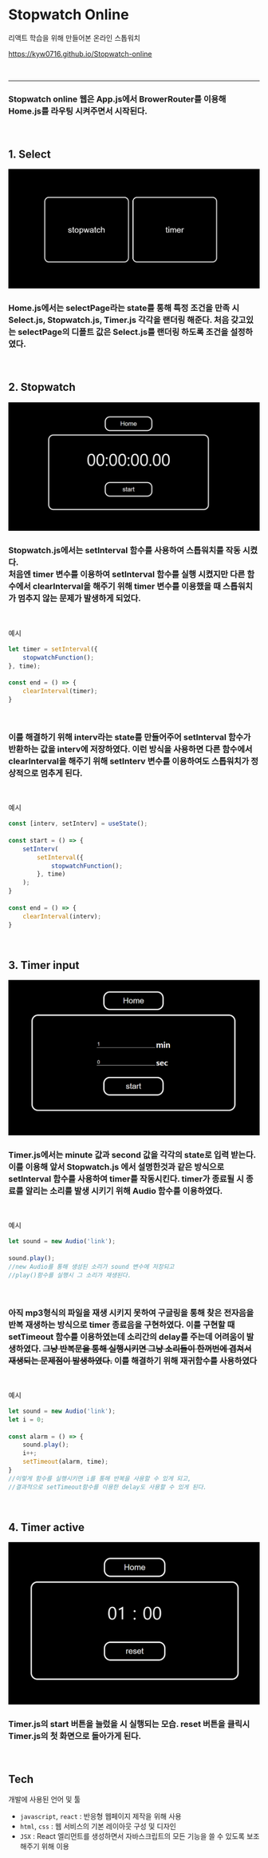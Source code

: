 Stopwatch Online
================

리액트 학습을 위해 만들어본 온라인 스톱워치

https://kyw0716.github.io/Stopwatch-online

<br/>


-----

### Stopwatch online 웹은 App.js에서 BrowerRouter를 이용해 Home.js를 라우팅 시켜주면서 시작된다.

<br/>

## 1. Select
![img](./stopwatch-online/public/SelectPage.png)
### Home.js에서는 selectPage라는 state를 통해 특정 조건을 만족 시 Select.js, Stopwatch.js, Timer.js 각각을 랜더링 해준다. 처음 갖고있는 selectPage의 디폴트 값은 Select.js를 랜더링 하도록 조건을 설정하였다.

<br/>

## 2. Stopwatch
![img](./stopwatch-online/public/StopwatchPage.png)
### Stopwatch.js에서는 setInterval 함수를 사용하여 스톱워치를 작동 시켰다. <br/> 처음엔 timer 변수를 이용하여 setInterval 함수를 실행 시켰지만 다른 함수에서 clearInterval을 해주기 위해 timer 변수를 이용했을 때 스톱워치가 멈추지 않는 문제가 발생하게 되었다.

<br/> 

예시
```javascript
let timer = setInterval({
    stopwatchFunction();
}, time);

const end = () => {
    clearInterval(timer);
}
```

<br/> 

###  이를 해결하기 위해 interv라는 state를 만들어주어 setInterval 함수가 반환하는 값을 interv에 저장하였다. 이런 방식을 사용하면 다른 함수에서 clearInterval을 해주기 위해 setInterv 변수를 이용하여도 스톱워치가 정상적으로 멈추게 된다.

<br/> 


예시
```javascript
const [interv, setInterv] = useState();

const start = () => {
    setInterv(
        setInterval({
            stopwatchFunction();
        }, time)
    );
}

const end = () => {
    clearInterval(interv);
}
```

<br/>

## 3. Timer input
![img](./stopwatch-online/public/TimerPage.png)
### Timer.js에서는 minute 값과 second 값을 각각의 state로 입력 받는다. 이를 이용해 앞서 Stopwatch.js 에서 설명한것과 같은 방식으로 setInterval 함수를 사용하여 timer를 작동시킨다. timer가 종료될 시 종료를 알리는 소리를 발생 시키기 위해 Audio 함수를 이용하였다. 

<br/>

예시
```javascript
let sound = new Audio('link');

sound.play();
//new Audio를 통해 생성된 소리가 sound 변수에 저장되고
//play()함수를 실행시 그 소리가 재생된다.
```

<br/>

### 아직 mp3형식의 파일을 재생 시키지 못하여 구글링을 통해 찾은 전자음을 반복 재생하는 방식으로 timer 종료음을 구현하였다. 이를 구현할 때 setTimeout 함수를 이용하였는데 소리간의 delay를 주는데 어려움이 발생하였다. ~~그냥 반복문을 통해 실행시키면 그냥 소리들이 한꺼번에 겹쳐서 재생되는 문제점이 발생하였다.~~ 이를 해결하기 위해 재귀함수를 사용하였다

<br/>

예시
```javascript
let sound = new Audio('link');
let i = 0;

const alarm = () => {
    sound.play();
    i++;
    setTimeout(alarm, time);
}
//이렇게 함수를 실행시키면 i를 통해 반복을 사용할 수 있게 되고,
//결과적으로 setTimeout함수를 이용한 delay도 사용할 수 있게 된다.
```

<br/>

## 4. Timer active
![img](./stopwatch-online/public/TimerActPage.png)
### Timer.js의 start 버튼을 눌렀을 시 실행되는 모습. reset 버튼을 클릭시 Timer.js의 첫 화면으로 돌아가게 된다.

<br/>

## Tech
개발에 사용된 언어 및 툴
* `javascript`, `react` : 반응형 웹페이지 제작을 위해 사용
* `html`, `css` : 웹 서비스의 기본 레이아웃 구성 및 디자인
* `JSX` : React 엘리먼트를 생성하면서 자바스크립트의 모든 기능을 쓸 수 있도록 보조해주기 위해 이용 
